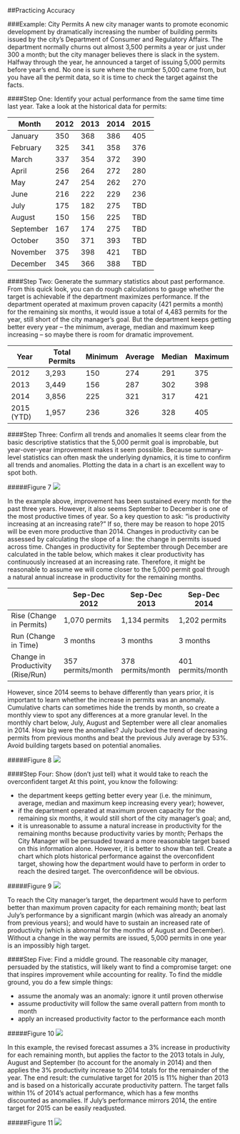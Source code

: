 ##Practicing Accuracy

###Example: City Permits
A new city manager wants to promote economic development by dramatically increasing the number of building permits issued by the city’s Department of Consumer and Regulatory Affairs. The department normally churns out almost 3,500 permits a year or just under 300 a month; but the city manager believes there is slack in the system. Halfway through the year, he announced a target of issuing 5,000 permits before year’s end. No one is sure where the number 5,000 came from, but you have all the permit data, so it is time to check the target against the facts.

####Step One: Identify your actual performance from the same time time last year.
Take a look at the historical data for permits:

| Month     | 2012 | 2013 | 2014 | 2015 |
|-----------|------|------|------|------|
| January   | 350  | 368  | 386  | 405  |
| February  | 325  | 341  | 358  | 376  |
| March     | 337  | 354  | 372  | 390  |
| April     | 256  | 264  | 272  | 280  |
| May       | 247  | 254  | 262  | 270  |
| June      | 216  | 222  | 229  | 236  |
| July      | 175  | 182  | 275  | TBD  |
| August    | 150  | 156  | 225  | TBD  |
| September | 167  | 174  | 275  | TBD  |
| October   | 350  | 371  | 393  | TBD  |
| November  | 375  | 398  | 421  | TBD  |
| December  | 345  | 366  | 388  | TBD  |

####Step Two: Generate the summary statistics about past performance. 
From this quick look, you can do rough calculations to gauge whether the target is achievable if the department maximizes performance. If the department operated at maximum proven capacity (421 permits a month) for the remaining six months, it would issue a total of 4,483 permits for the year, still short of the city manager’s goal. But the department keeps getting better every year – the minimum, average, median and maximum keep increasing – so maybe there is room for dramatic improvement.

| Year       | Total Permits | Minimum | Average | Median | Maximum |
|------------|---------------|---------|---------|--------|---------|
| 2012       | 3,293         | 150     | 274     | 291    | 375     |
| 2013       | 3,449         | 156     | 287     | 302    | 398     |
| 2014       | 3,856         | 225     | 321     | 317    | 421     |
| 2015 (YTD) | 1,957         | 236     | 326     | 328    | 405     |

####Step Three: Confirm all trends and anomalies
It seems clear from the basic descriptive statistics that the 5,000 permit goal is improbable, but year-over-year improvement makes it seem possible. Because summary-level statistics can often mask the underlying dynamics, it is time to confirm all trends and anomalies.  Plotting the data in a chart is an excellent way to spot both. 

#####Figure 7
<img src="https://raw.githubusercontent.com/centerforgov/Setting-Performance-Targets/master/Figures/Practive%20-%20Figure%208.png">

In the example above, improvement has been sustained every month for the past three years. However, it also seems September to December is one of the most productive times of year. So a key question to ask: “is productivity increasing at an increasing rate?” If so, there may be reason to hope 2015 will be even more productive than 2014. Changes in productivity can be assessed by calculating the slope of a line: the change in permits issued across time. Changes in productivity for September through December are calculated in the table below, which makes it clear productivity has continuously increased at an increasing rate. Therefore, it might be reasonable to assume we will come closer to the 5,000 permit goal through a natural annual increase in productivity for the remaining months. 

|                              | Sep-Dec 2012 | Sep-Dec 2013 | Sep-Dec 2014 |
|------------------------------|--------------|--------------|--------------|
| Rise (Change in Permits)     | 1,070 permits    | 1,134 permits       | 1,202 permits    |
| Run (Change in Time)         | 3 months       | 3 months        | 3 months        |
| Change in Productivity (Rise/Run) | 357 permits/month       | 378 permits/month     | 401 permits/month      |

However, since 2014 seems to behave differently than years prior, it is important to learn whether the increase in permits was an anomaly. Cumulative charts can sometimes hide the trends by month, so create a monthly view to spot any differences at a more granular level. In the monthly chart below, July, August and September were all clear anomalies in 2014. How big were the anomalies? July bucked the trend of decreasing permits from previous months and beat the previous July average by 53%. Avoid building targets based on potential anomalies. 

#####Figure 8
<img src="https://raw.githubusercontent.com/centerforgov/Setting-Performance-Targets/master/Figures/Practice%20-%20Figure%209.png">

####Step Four: Show (don’t just tell) what it would take to reach the overconfident target
At this point, you know the following:
* the department keeps getting better every year (i.e. the minimum, average, median and maximum keep increasing every year); however,
* if the department operated at maximum proven capacity for the remaining six months, it would still short of the city manager’s goal; and,
* it is unreasonable to assume a natural increase in productivity for the remaining months because productivity varies by month; 
Perhaps the City Manager will be persuaded toward a more reasonable target based on this information alone. However, it is better to show than tell. Create a chart which plots historical performance against the overconfident target, showing how the department would have to perform in order to reach the desired target. The overconfidence will be obvious. 

#####Figure 9
<img src="https://raw.githubusercontent.com/centerforgov/Setting-Performance-Targets/master/Figures/Practice%20-%20Figure%207.png">

To reach the City manager’s target, the department would have to perform better than maximum proven capacity for each remaining month; beat last July’s performance by a significant margin (which was already an anomaly from previous years); and would have to sustain an increased rate of productivity (which is abnormal for the months of August and December). Without a change in the way permits are issued, 5,000 permits in one year is an impossibly high target. 

####Step Five: Find a middle ground.
The reasonable city manager, persuaded by the statistics, will likely want to find a compromise target: one that inspires improvement while accounting for reality. To find the middle ground, you do a few simple things:
* assume the anomaly was an anomaly: ignore it until proven otherwise
* assume productivity will follow the same overall pattern from month to month
* apply an increased productivity factor to the performance each month

#####Figure 10
<img src="https://raw.githubusercontent.com/centerforgov/Setting-Performance-Targets/master/Figures/Practice%20-%20Figure%2010.png">

In this example, the revised forecast assumes a 3% increase in productivity for each remaining month, but applies the factor to the 2013 totals in July, August and September (to account for the anomaly in 2014) and then applies the 3% productivity increase to 2014 totals for the remainder of the year. The end result: the cumulative target for 2015 is 11% higher than 2013 and is based on a historically accurate productivity pattern. The target falls within 1% of 2014’s actual performance, which has a few months discounted as anomalies. If July’s performance mirrors 2014, the entire target for 2015 can be easily readjusted.   

#####Figure 11
<img src="https://raw.githubusercontent.com/centerforgov/Setting-Performance-Targets/master/Figures/Practice%20-%20Figure%2011.png">


